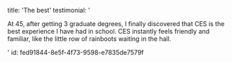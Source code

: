 title: 'The best'
testimonial: '<p>At 45, after getting 3 graduate degrees, I finally discovered that CES is the best experience I have had in school. CES instantly feels friendly and familiar, like the little row of rainboots waiting in the hall.&nbsp;&nbsp;</p>'
id: fed91844-8e5f-4f73-9598-e7835de7579f
